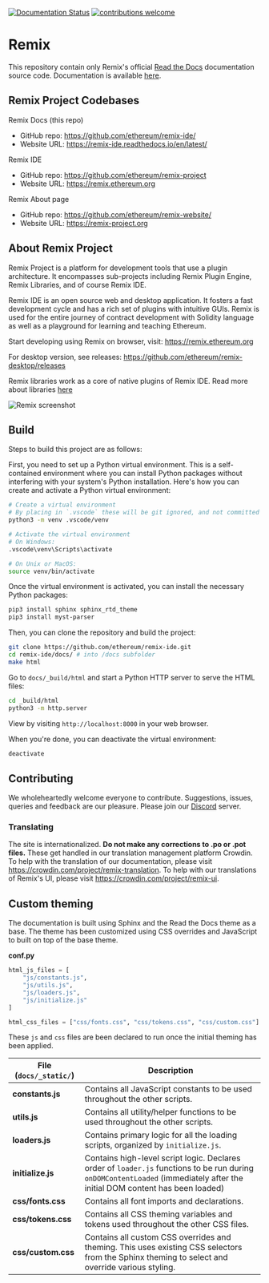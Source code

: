 [![Documentation Status](https://readthedocs.org/projects/docs/badge/?version=latest)](https://remix-ide.readthedocs.io/en/latest/index.html)
[![contributions welcome](https://img.shields.io/badge/contributions-welcome-brightgreen.svg?style=flat)](https://github.com/ethereum/remix-ide)

# Remix

This repository contain only Remix's official [Read the Docs](https://readthedocs.org/) documentation source code. Documentation is available [here](https://remix-ide.readthedocs.io/en/latest/).

## Remix Project Codebases

Remix Docs (this repo)
- GitHub repo: https://github.com/ethereum/remix-ide/
- Website URL: https://remix-ide.readthedocs.io/en/latest/

Remix IDE
- GitHub repo: https://github.com/ethereum/remix-project
- Website URL: https://remix.ethereum.org

Remix About page
- GitHub repo: https://github.com/ethereum/remix-website/
- Website URL: https://remix-project.org

## About Remix Project

Remix Project is a platform for development tools that use a plugin architecture. It encompasses sub-projects including Remix Plugin Engine, Remix Libraries, and of course Remix IDE.

Remix IDE is an open source web and desktop application. It fosters a fast development cycle and has a rich set of plugins with intuitive GUIs. Remix is used for the entire journey of contract development with Solidity language as well as a playground for learning and teaching Ethereum.

Start developing using Remix on browser, visit: https://remix.ethereum.org

For desktop version, see releases: https://github.com/ethereum/remix-desktop/releases

Remix libraries work as a core of native plugins of Remix IDE. Read more about libraries [here](https://github.com/ethereum/remix-project/blob/master/libs/README.md)

![Remix screenshot](remix_screenshot.png)

## Build

Steps to build this project are as follows:

First, you need to set up a Python virtual environment. This is a self-contained environment where you can install Python packages without interfering with your system's Python installation. Here's how you can create and activate a Python virtual environment:

```sh
# Create a virtual environment
# By placing in `.vscode` these will be git ignored, and not committed
python3 -m venv .vscode/venv

# Activate the virtual environment
# On Windows:
.vscode\venv\Scripts\activate

# On Unix or MacOS:
source venv/bin/activate
```

Once the virtual environment is activated, you can install the necessary Python packages:

```sh
pip3 install sphinx sphinx_rtd_theme
pip3 install myst-parser
```

Then, you can clone the repository and build the project:

```sh
git clone https://github.com/ethereum/remix-ide.git
cd remix-ide/docs/ # into /docs subfolder
make html
```

Go to `docs/_build/html` and start a Python HTTP server to serve the HTML files:

```sh
cd _build/html
python3 -m http.server
```

View by visiting `http://localhost:8000` in your web browser.

When you're done, you can deactivate the virtual environment:

```sh
deactivate
```

## Contributing

We wholeheartedly welcome everyone to contribute. Suggestions, issues, queries and feedback are our pleasure. Please join our [Discord](https://discord.gg/ZFHV7s44Ef) server.

### Translating
The site is internationalized. **Do not make any corrections to .po or .pot files.**  These get handled in our translation management platform Crowdin.  To help with the translation of our documentation, please visit https://crowdin.com/project/remix-translation. To help with our translations of Remix's UI, please visit https://crowdin.com/project/remix-ui.

## Custom theming

The documentation is built using Sphinx and the Read the Docs theme as a base. The theme has been customized using CSS overrides and JavaScript to built on top of the base theme.

**conf.py**

```py
html_js_files = [
    "js/constants.js",
    "js/utils.js",
    "js/loaders.js",
    "js/initialize.js"
]

html_css_files = ["css/fonts.css", "css/tokens.css", "css/custom.css"]
```

These `js` and `css` files are been declared to run once the initial theming has been applied.

| File (`docs/_static/`) | Description                                                                                          |
| ---------------------- |----------------------------------------------------------------------------------------------------- |
| **constants.js**       | Contains all JavaScript constants to be used throughout the other scripts.                           |
| **utils.js**           | Contains all utility/helper functions to be used throughout the other scripts.                       |
| **loaders.js**         | Contains primary logic for all the loading scripts, organized by `initialize.js`.                    |
| **initialize.js**      | Contains high-level script logic. Declares order of `loader.js` functions to be run during `onDOMContentLoaded` (immediately after the initial DOM content has been loaded) |
| **css/fonts.css**      | Contains all font imports and declarations.                                                          |
| **css/tokens.css**     | Contains all CSS theming variables and tokens used throughout the other CSS files.                   |
| **css/custom.css**     | Contains all custom CSS overrides and theming. This uses existing CSS selectors from the Sphinx theming to select and override various styling. |
